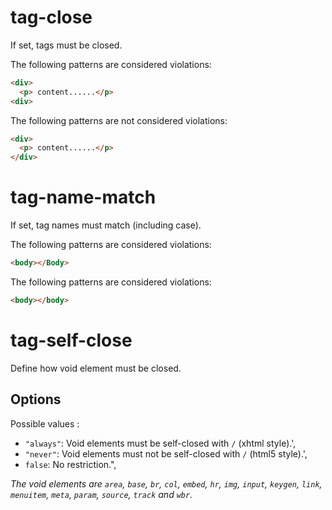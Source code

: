 # tag-close

If set, tags must be closed.

The following patterns are considered violations:

```html
<div>
  <p> content......</p>
<div>
```

The following patterns are not considered violations:

```html
<div>
  <p> content......</p>
</div>
```

# tag-name-match

If set, tag names must match (including case).

The following patterns are considered violations:

```html
<body></Body>
```

The following patterns are considered violations:

```html
<body></body>
```

# tag-self-close

Define how void element must be closed.

## Options

Possible values :

* `"always"`: Void elements must be self-closed with `/` (xhtml style).',
* `"never"`: Void elements must not be self-closed with `/` (html5 style).',
* `false`: No restriction.",

_The void elements are `area`, `base`, `br`, `col`, `embed`, `hr`, `img`, `input`, `keygen`, `link`, `menuitem`, `meta`, `param`, `source`, `track` and `wbr`._
